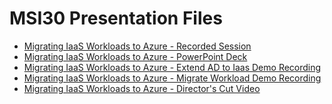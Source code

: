 <!--
This is a machine generated file, and should not be edited, as it will be overwritten with future updates.
-->

# MSI30 Presentation Files




- <a href="https://globaleventcdn.blob.core.windows.net/assets/msi/msi30/MSI30 Migrating IaaS Workloads to Azure.mp4" target="_blank">Migrating IaaS Workloads to Azure - Recorded Session</a>
- <a href="https://globaleventcdn.blob.core.windows.net/assets/msi/msi30/msi30-2019-10_Oct-24.pptx" target="_blank">Migrating IaaS Workloads to Azure - PowerPoint Deck</a>
- <a href="https://globaleventcdn.blob.core.windows.net/assets/msi/msi30/MSI30-Demo-AD-extend.mp4" target="_blank">Migrating IaaS Workloads to Azure - Extend AD to Iaas Demo Recording</a>
- <a href="https://globaleventcdn.blob.core.windows.net/assets/msi/msi30/MSI30-Demo-AzMig.mp4" target="_blank">Migrating IaaS Workloads to Azure - Migrate Workload Demo Recording</a>
- <a href="https://globaleventcdn.blob.core.windows.net/assets/msi/msi30/MSI30-Directors-cut.mp4" target="_blank">Migrating IaaS Workloads to Azure - Director's Cut Video</a>